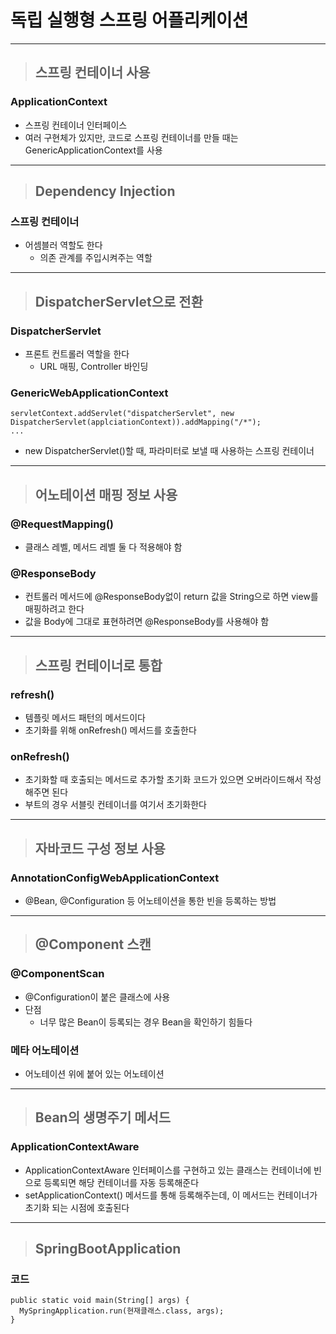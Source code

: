 
# 독립 실행형 스프링 어플리케이션

----------------------------------------------------------------------------------------------------------------------------------

> ## 스프링 컨테이너 사용

### ApplicationContext
- 스프링 컨테이너 인터페이스
- 여러 구현체가 있지만, 코드로 스프링 컨테이너를 만들 때는 GenericApplicationContext를 사용

----------------------------------------------------------------------------------------------------------------------------------

> ## Dependency Injection

### 스프링 컨테이너
- 어셈블러 역할도 한다
  - 의존 관계를 주입시켜주는 역할

----------------------------------------------------------------------------------------------------------------------------------

> ## DispatcherServlet으로 전환

### DispatcherServlet
- 프론트 컨트롤러 역할을 한다
  - URL 매핑, Controller 바인딩


### GenericWebApplicationContext
    servletContext.addServlet("dispatcherServlet", new DispatcherServlet(applciationContext)).addMapping("/*");
    ...
- new DispatcherServlet()할 때, 파라미터로 보낼 때 사용하는 스프링 컨테이너

----------------------------------------------------------------------------------------------------------------------------------

> ## 어노테이션 매핑 정보 사용

### @RequestMapping()
- 클래스 레벨, 메서드 레벨 둘 다 적용해야 함


### @ResponseBody
- 컨트롤러 메서드에 @ResponseBody없이 return 값을 String으로 하면 view를 매핑하려고 한다
- 값을 Body에 그대로 표현하려면 @ResponseBody를 사용해야 함

----------------------------------------------------------------------------------------------------------------------------------

> ## 스프링 컨테이너로 통합

### refresh()
- 템플릿 메서드 패턴의 메서드이다
- 초기화를 위해 onRefresh() 메서드를 호출한다


### onRefresh()
- 초기화할 때 호출되는 메서드로 추가할 초기화 코드가 있으면 오버라이드해서 작성해주면 된다
- 부트의 경우 서블릿 컨테이너를 여기서 초기화한다

----------------------------------------------------------------------------------------------------------------------------------

> ## 자바코드 구성 정보 사용

### AnnotationConfigWebApplicationContext
- @Bean, @Configuration 등 어노테이션을 통한 빈을 등록하는 방법

----------------------------------------------------------------------------------------------------------------------------------

> ## @Component 스캔

### @ComponentScan
- @Configuration이 붙은 클래스에 사용
- 단점
  - 너무 많은 Bean이 등록되는 경우 Bean을 확인하기 힘들다


### 메타 어노테이션
- 어노테이션 위에 붙어 있는 어노테이션

----------------------------------------------------------------------------------------------------------------------------------

> ## Bean의 생명주기 메서드

### ApplicationContextAware
- ApplicationContextAware 인터페이스를 구현하고 있는 클래스는 컨테이너에 빈으로 등록되면 해당 컨테이너를 자동 등록해준다
- setApplicationContext() 메서드를 통해 등록해주는데, 이 메서드는 컨테이너가 초기화 되는 시점에 호출된다

----------------------------------------------------------------------------------------------------------------------------------

> ## SpringBootApplication

### 코드
    public static void main(String[] args) {
      MySpringApplication.run(현재클래스.class, args);
    }




